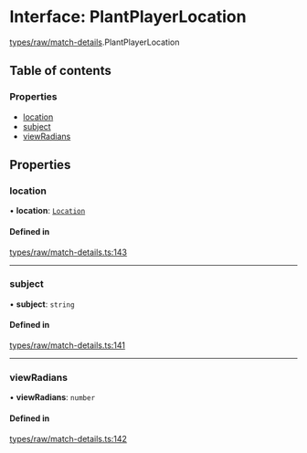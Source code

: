 # Interface: PlantPlayerLocation

[types/raw/match-details](../modules/types_raw_match_details.md).PlantPlayerLocation

## Table of contents

### Properties

- [location](types_raw_match_details.PlantPlayerLocation.md#location)
- [subject](types_raw_match_details.PlantPlayerLocation.md#subject)
- [viewRadians](types_raw_match_details.PlantPlayerLocation.md#viewradians)

## Properties

### location

• **location**: [`Location`](types_raw_match_details.Location.md)

#### Defined in

[types/raw/match-details.ts:143](https://github.com/jameslinimk/unofficial-valorant-api/blob/fe67431/package/src/types/raw/match-details.ts#L143)

___

### subject

• **subject**: `string`

#### Defined in

[types/raw/match-details.ts:141](https://github.com/jameslinimk/unofficial-valorant-api/blob/fe67431/package/src/types/raw/match-details.ts#L141)

___

### viewRadians

• **viewRadians**: `number`

#### Defined in

[types/raw/match-details.ts:142](https://github.com/jameslinimk/unofficial-valorant-api/blob/fe67431/package/src/types/raw/match-details.ts#L142)
